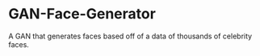 # GAN-Face-Generator
A GAN that generates faces based off of a data of thousands of celebrity faces.
